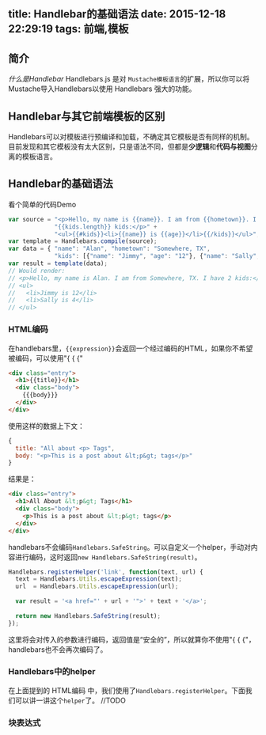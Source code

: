 title: Handlebar的基础语法
date: 2015-12-18 22:29:19
tags: 前端,模板
---

## 简介
*什么是Handlebar*
Handlebars.js 是对 `Mustache模板语言`的扩展，所以你可以将Mustache导入Handlebars以使用 Handlebars 强大的功能。<!--more-->

## Handlebar与其它前端模板的区别
Handlebars可以对模板进行预编译和加载，不确定其它模板是否有同样的机制。
目前发现和其它模板没有太大区别，只是语法不同，但都是**少逻辑**和**代码与视图**分离的模板语言。

## Handlebar的基础语法
看个简单的代码Demo

```javascript
var source = "<p>Hello, my name is {{name}}. I am from {{hometown}}. I have " +
             "{{kids.length}} kids:</p>" +
             "<ul>{{#kids}}<li>{{name}} is {{age}}</li>{{/kids}}</ul>";
var template = Handlebars.compile(source);
var data = { "name": "Alan", "hometown": "Somewhere, TX",
             "kids": [{"name": "Jimmy", "age": "12"}, {"name": "Sally", "age":}]};
var result = template(data);
// Would render:
// <p>Hello, my name is Alan. I am from Somewhere, TX. I have 2 kids:</p>
// <ul>
//   <li>Jimmy is 12</li>
//   <li>Sally is 4</li>
// </ul>
```

### HTML编码
在handlebars里，`{{expression}}`会返回一个经过编码的HTML，如果你不希望被编码，可以使用"\{ \{ \{"

```html
<div class="entry">
  <h1>{{title}}</h1>
  <div class="body">
    {{{body}}}
  </div>
</div>
```
使用这样的数据上下文：

```javascript
{
  title: "All about <p> Tags",
  body: "<p>This is a post about &lt;p&gt; tags</p>"
}
```
结果是：

```html
<div class="entry">
  <h1>All About &lt;p&gt; Tags</h1>
  <div class="body">
    <p>This is a post about &lt;p&gt; tags</p>
  </div>
</div>
```
handlebars不会编码`Handlebars.SafeString`。可以自定义一个helper，手动对内容进行编码，这时返回`new Handlebars.SafeString(result)`。

```javascript
Handlebars.registerHelper('link', function(text, url) {
  text = Handlebars.Utils.escapeExpression(text);
  url  = Handlebars.Utils.escapeExpression(url);
 
  var result = '<a href="' + url + '">' + text + '</a>';
 
  return new Handlebars.SafeString(result);
});
```

这里将会对传入的参数进行编码，返回值是“安全的”，所以就算你不使用"\{ \{ \{"，handlebars也不会再次编码了。

### Handlebars中的helper
在上面提到的 HTML编码 中，我们使用了`Handlebars.registerHelper`。下面我们可以讲一讲这个`helper`了。
//TODO 

### 块表达式

